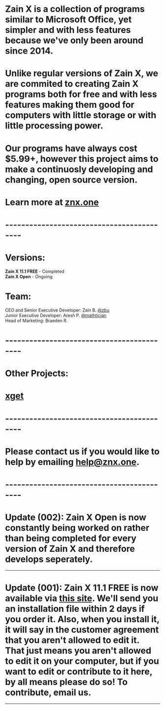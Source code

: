 # Zain X is a collection of programs similar to Microsoft Office, yet simpler and with less features because we've only been around since 2014. 
# Unlike regular versions of Zain X, we are commited to creating Zain X programs both for free and with less features making them good for computers with little storage or with little processing power.
# Our programs have always cost $5.99+, however this project aims to make a continuosly developing and changing, open source version.
# Learn more at <a href="http://znx.one">znx.one</a>
# ------------------------------------------
# Versions:
<p><b>Zain X 11.1 FREE</b> - Completed<br>
<b>Zain X Open</b> - Ongoing</p>

# Team:
CEO and Senior Executive Developer: Zain B. <a href="https://github.com/zbu">@zbu</a><br>
Junior Executive Developer: Aresh P. <a href="https://github.com/mathtician">@mathtician</a><br>
Head of Marketing: Braeden R.
# ------------------------------------------
# Other Projects:
# <a href="https://www.github.com/xget/xget">xget</a>
# ------------------------------------------
# Please contact us if you would like to help by emailing <a href="mailto:help@znx.one">help@znx.one</a>.
# ------------------------------------------
# Update (002): Zain X Open is now constantly being worked on rather than being completed for every version of Zain X and therefore develops seperately.
--------------------------------------------
# Update (001): Zain X 11.1 FREE is now available via <a href="https://zainx.ecwid.com/#!/Zain-X-11-1-FREE/p/73068550/category=21102108">this site</a>. We'll send you an installation file within 2 days if you order it. Also, when you install it, it will say in the customer agreement that you aren't allowed to edit it. That just means you aren't allowed to edit it on your computer, but if you want to edit or contribute to it here, by all means please do so! To contribute, email us.
--------------------------------------------
